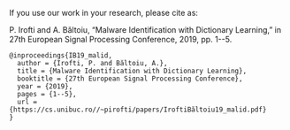 ﻿If you use our work in your research, please cite as:

P. Irofti and A. Băltoiu, “Malware Identification with Dictionary Learning,” in 27th European Signal Processing Conference, 2019, pp. 1--5.

```
@inproceedings{IB19_malid,
  author = {Irofti, P. and Băltoiu, A.},
  title = {Malware Identification with Dictionary Learning},
  booktitle = {27th European Signal Processing Conference},
  year = {2019},
  pages = {1--5},
  url = {https://cs.unibuc.ro//~pirofti/papers/IroftiBăltoiu19_malid.pdf}
}
```